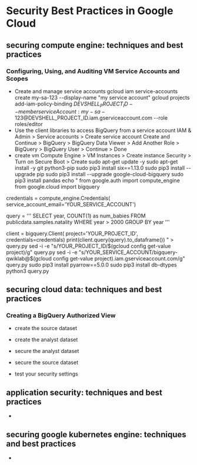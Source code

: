 # Security Best Practices in Google Cloud

## securing compute engine: techniques and best practices
### Configuring, Using, and Auditing VM Service Accounts and Scopes
- Create and manage service accounts
gcloud iam service-accounts create my-sa-123 --display-name "my service account"
gcloud projects add-iam-policy-binding $DEVSHELL_PROJECT_ID --member serviceAccount:my-sa-123@$DEVSHELL_PROJECT_ID.iam.gserviceaccount.com --role roles/editor
- Use the client libraries to access BigQuery from a service account
IAM & Admin > Service accounts > Create service account
Create and Continue > BigQuery > BigQuery Data Viewer > Add Another Role > BigQuery > BigQuery User > Continue > Done
- create vm
Compute Engine > VM Instances > Create instance
Security > Turn on Secure Boot > Create
sudo apt-get update -y
sudo apt-get install -y git python3-pip
sudo pip3 install six==1.13.0
sudo pip3 install --upgrade pip
sudo pip3 install --upgrade google-cloud-bigquery
sudo pip3 install pandas
echo "
from google.auth import compute_engine
from google.cloud import bigquery

credentials = compute_engine.Credentials(
    service_account_email='YOUR_SERVICE_ACCOUNT')

query = '''
SELECT
  year,
  COUNT(1) as num_babies
FROM
  publicdata.samples.natality
WHERE
  year > 2000
GROUP BY
  year
'''

client = bigquery.Client(
    project='YOUR_PROJECT_ID',
    credentials=credentials)
print(client.query(query).to_dataframe())
" > query.py
sed -i -e "s/YOUR_PROJECT_ID/$(gcloud config get-value project)/g" query.py
sed -i -e "s/YOUR_SERVICE_ACCOUNT/bigquery-qwiklab@$(gcloud config get-value project).iam.gserviceaccount.com/g" query.py
sudo pip3 install pyarrow==5.0.0
sudo pip3 install db-dtypes
python3 query.py
## securing cloud data: techniques and best practices
### Creating a BigQuery Authorized View
- create the source dataset

- create the analyst dataset

- secure the analyst dataset

- secure the source dataset

- test your security settings

## application security: techniques and best practices
- 
## securing google kubernetes engine: techniques and best practices
- 